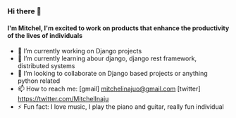 ### Hi there 👋
#### I'm Mitchel, I'm excited to work on products that enhance the productivity of the lives of individuals
- 🔭 I’m currently working on Django projects
- 🌱 I’m currently learning abour django, django rest framework, distributed systems
- 👯 I’m looking to collaborate on Django based projects or anything python related
- 📫 How to reach me: [gmail] mitchelinajuo@gmail.com [twitter] https://twitter.com/MitchelInaju
- ⚡ Fun fact: I love music, I play the piano and guitar, really fun individual
